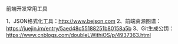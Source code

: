 前端开发常用工具

1、JSON格式化工具：http://www.bejson.com
2、前端资源图谱：https://juejin.im/entry/5aed48c55188251b80158a5b
3、Git生成公钥：https://www.cnblogs.com/doubleLWithiOS/p/4937363.html
